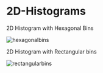 # 2D-Histograms
  
2D Histogram with Hexagonal Bins  

![hexagonalbins](https://user-images.githubusercontent.com/26146801/32703378-ede8fecc-c81a-11e7-82f9-0f90068de59b.png)

2D Histogram with Rectangular bins

![rectangularbins](https://user-images.githubusercontent.com/26146801/32703379-ee288470-c81a-11e7-8b96-8dcaf2e20184.png)
